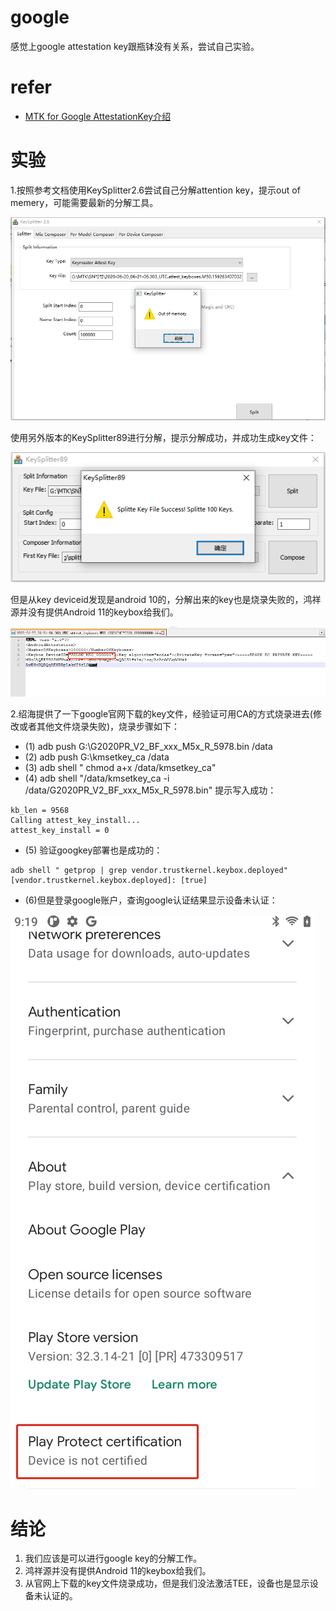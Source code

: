 # google

感觉上google attestation key跟瓶钵没有关系，尝试自己实验。

# refer

* [MTK for Google AttestationKey介绍](https://www.codenong.com/cs106761192/)

# 实验

1.按照参考文档使用KeySplitter2.6尝试自己分解attention key，提示out of memery，可能需要最新的分解工具。

![0005_0000.png](images/0005_0000.png)

使用另外版本的KeySplitter89进行分解，提示分解成功，并成功生成key文件：

![0005_0001.png](images/0005_0001.png)

但是从key deviceid发现是android 10的，分解出来的key也是烧录失败的，鸿祥源并没有提供Android 11的keybox给我们。

![0005_0002.png](images/0005_0002.png)

2.绍海提供了一下google官网下载的key文件，经验证可用CA的方式烧录进去(修改或者其他文件烧录失败)，烧录步骤如下：
* (1) adb push G:\G2020PR_V2_BF_xxx_M5x_R_5978.bin /data
* (2) adb push G:\kmsetkey_ca /data
* (3) adb shell " chmod a+x /data/kmsetkey_ca"
* (4) adb shell "/data/kmsetkey_ca -i /data/G2020PR_V2_BF_xxx_M5x_R_5978.bin"
提示写入成功：
```
kb_len = 9568
Calling attest_key_install...
attest_key_install = 0
```
* (5) 验证googkey部署也是成功的：
```
adb shell " getprop | grep vendor.trustkernel.keybox.deployed"
[vendor.trustkernel.keybox.deployed]: [true]
```

* (6)但是登录google账户，查询google认证结果显示设备未认证：

![0005_0003.png](images/0005_0003.png)

# 结论
1. 我们应该是可以进行google key的分解工作。
2. 鸿祥源并没有提供Android 11的keybox给我们。
3. 从官网上下载的key文件烧录成功，但是我们没法激活TEE，设备也是显示设备未认证的。